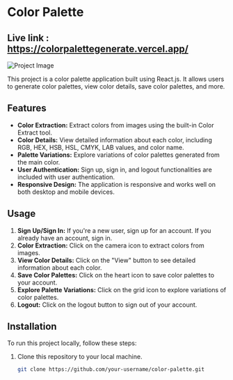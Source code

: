 # Color Palette
## Live link : https://colorpalettegenerate.vercel.app/

![Project Image](project_image.png)

This project is a color palette application built using React.js. It allows users to generate color palettes, view color details, save color palettes, and more.

## Features

- **Color Extraction:** Extract colors from images using the built-in Color Extract tool.
- **Color Details:** View detailed information about each color, including RGB, HEX, HSB, HSL, CMYK, LAB values, and color name.
- **Palette Variations:** Explore variations of color palettes generated from the main color.
- **User Authentication:** Sign up, sign in, and logout functionalities are included with user authentication.
- **Responsive Design:** The application is responsive and works well on both desktop and mobile devices.

## Usage

1. **Sign Up/Sign In:** If you're a new user, sign up for an account. If you already have an account, sign in.
2. **Color Extraction:** Click on the camera icon to extract colors from images.
3. **View Color Details:** Click on the "View" button to see detailed information about each color.
4. **Save Color Palettes:** Click on the heart icon to save color palettes to your account.
5. **Explore Palette Variations:** Click on the grid icon to explore variations of color palettes.
6. **Logout:** Click on the logout button to sign out of your account.

## Installation

To run this project locally, follow these steps:

1. Clone this repository to your local machine.
   ```bash
   git clone https://github.com/your-username/color-palette.git

